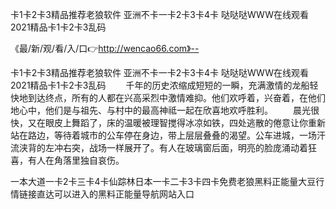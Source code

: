 卡1卡2卡3精品推荐老狼软件
亚洲不卡一卡2卡3卡4卡
哒哒哒WWW在线观看
2021精品卡1卡2卡3乱码


《最/新/观/看/入/口👉http://wencao66.com》--

卡1卡2卡3精品推荐老狼软件
亚洲不卡一卡2卡3卡4卡
哒哒哒WWW在线观看
2021精品卡1卡2卡3乱码
　　千年的历史浓缩成短短的一瞬，充满激情的龙船轻快地到达终点，所有的人都在兴高采烈中激情难抑。他们欢呼着，兴奋着，在他们地心中，他们是与祖先、与村中的最高神祗一起在欣喜地欢呼胜利。
　　晨光很快，又在眼皮上舞蹈了，床的温暖被理智搅得冰凉如铁，四处逃散的倦意让你重新站在路边，等待着城市的公车停在身边，带上层层叠叠的渴望。公车进城，一场汗流浃背的左冲右突，战场一样展开了。有人在玻璃窗后面，明亮的脸庞涌动着狂喜，有人在角落里独自哀伤。





一本大道一卡2卡三卡4卡仙踪林日本一卡二卡3卡四卡免费老狼黑料正能量大豆行情链接直达可以进入的黑料正能量导航网站入口
